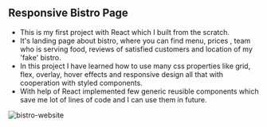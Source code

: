 ## Responsive Bistro Page

- This is my first project with React which I built from the scratch. 
- It's landing page about bistro, where you can find menu, prices , team who is serving food, reviews of satisfied customers and location of my 'fake' bistro.
- In this project I have learned how to use many css properties like grid, flex, overlay, hover effects and responsive design all that with cooperation with styled components.
- With help of React implemented few generic reusible components which save me lot of lines of code and I can use them in future.

![bistro-website](https://res.cloudinary.com/do5rzxmh3/image/upload/v1642788465/portfolio/bistro-git_k3jclh.png)

